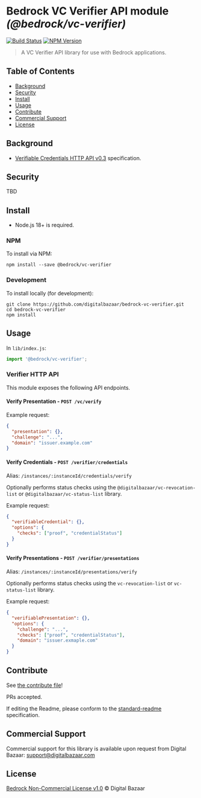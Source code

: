 # Bedrock VC Verifier API module _(@bedrock/vc-verifier)_

[![Build Status](https://img.shields.io/github/workflow/status/digitalbazaar/bedrock-vc-verifier/Bedrock%20Node.js%20CI)](https://github.com/digitalbazaar/bedrock-vc-verifier/actions?query=workflow%3A%22Bedrock+Node.js+CI%22)
[![NPM Version](https://img.shields.io/npm/v/bedrock-vc-verifier.svg)](https://npm.im/bedrock-vc-verifier)

> A VC Verifier API library for use with Bedrock applications.

## Table of Contents

- [Background](#background)
- [Security](#security)
- [Install](#install)
- [Usage](#usage)
- [Contribute](#contribute)
- [Commercial Support](#commercial-support)
- [License](#license)

## Background

* [Verifiable Credentials HTTP API v0.3](https://w3c-ccg.github.io/vc-api/) specification.

## Security

TBD

## Install

- Node.js 18+ is required.

### NPM

To install via NPM:

```
npm install --save @bedrock/vc-verifier
```

### Development

To install locally (for development):

```
git clone https://github.com/digitalbazaar/bedrock-vc-verifier.git
cd bedrock-vc-verifier
npm install
```

## Usage

In `lib/index.js`:

```js
import '@bedrock/vc-verifier';
```

### Verifier HTTP API

This module exposes the following API endpoints.

#### Verify Presentation - `POST /vc/verify`

Example request:

```json
{
  "presentation": {},
  "challenge": "...",
  "domain": "issuer.example.com"
}
```

#### Verify Credentials - `POST /verifier/credentials`

Alias: `/instances/:instanceId/credentials/verify`

Optionally performs status checks using the `@digitalbazaar/vc-revocation-list`
or `@digitalbazaar/vc-status-list` library.

Example request:

```json
{
  "verifiableCredential": {},
  "options": {
    "checks": ["proof", "credentialStatus"]
  }
}
```

#### Verify Presentations - `POST /verifier/presentations`

Alias: `/instances/:instanceId/presentations/verify`

Optionally performs status checks using the `vc-revocation-list` or
`vc-status-list` library.

Example request:

```json
{
  "verifiablePresentation": {},
  "options": {
    "challenge": "...",
    "checks": ["proof", "credentialStatus"],
    "domain": "issuer.exmaple.com"
  }
}
```

## Contribute

See [the contribute file](https://github.com/digitalbazaar/bedrock/blob/master/CONTRIBUTING.md)!

PRs accepted.

If editing the Readme, please conform to the
[standard-readme](https://github.com/RichardLitt/standard-readme) specification.

## Commercial Support

Commercial support for this library is available upon request from
Digital Bazaar: support@digitalbazaar.com

## License

[Bedrock Non-Commercial License v1.0](LICENSE.md) © Digital Bazaar
